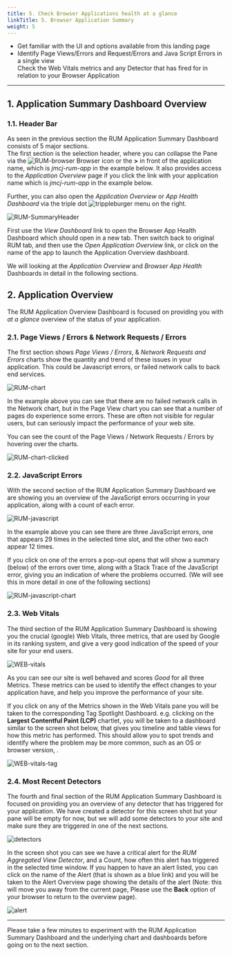 ```yaml
---
title: 5. Check Browser Applications health at a glance
linkTitle: 5. Browser Application Summary
weight: 5
---
```


* Get familiar with the UI and options available from this landing page
* Identify Page Views/Errors and Request/Errors and Java Script Errors in a single view </br>
  Check the Web Vitals metrics and any Detector that has fired for in relation to your Browser Application

---

## 1. Application Summary Dashboard Overview

### 1.1. Header Bar

As seen in the previous section the RUM Application Summary Dashboard consists of 5 major sections.</br>
The first section is the selection header, where you can collapse the Pane via the ![RUM-browser](../images/browser.png?classes=inline&height=25px) Browser icon or the **>** in front of the application name, which is *jmcj-rum-app* in the example below. It also provides access to the *Application Overview* page if you click the link with your application name which is *jmcj-rum-app* in the example below.

Further, you can also open the *Application Overview*  or *App Health Dashboard* via the triple dot ![trippleburger](../images/trippleburger.png?classes=inline&height=25px) menu on the right.

![RUM-SummaryHeader](../images/summaryHeader.png)

First use the *View Dashboard* link to open the Browser App Health Dashboard which should open in a new tab.  Then switch back to original RUM tab, and then use the *Open Application Overview* link, or click on the name of the app to launch the Application Overview dashboard.

We will looking at the *Application Overview* and *Browser App Health* Dashboards in detail in the following sections.

## 2. Application Overview

The RUM Application Overview Dashboard is focused on providing you with *at a glance* overview of the status of your application.

### 2.1. Page Views / Errors & Network Requests / Errors

The first section shows *Page Views / Errors*, & *Network Requests and Errors* charts show the quantity and trend of these issues in your application. This could be Javascript errors, or failed  network calls to back end services.

![RUM-chart](../images/Rum-chart.png)

In the example above you can see that there are no failed network calls in the Network chart, but in the Page View chart you can see that a number of pages do experience some errors. These are often not visible for regular users, but can seriously impact the performance of your web site.

You can see the count of the Page Views / Network Requests / Errors by hovering over the charts.

![RUM-chart-clicked](../images/RUM-Chart-Clicked.png)

### 2.2. JavaScript Errors

With the second section of the RUM Application Summary Dashboard we are showing you an overview of the JavaScript errors occurring in your application, along with a count of each error.

![RUM-javascript](../images/RUM-Javascripterrors.png)

In the example above you can see there are three JavaScript errors, one that appears 29 times in the selected time slot, and the other two each appear 12 times.

If you click on one of the errors a pop-out opens that will show a summary (below) of the errors over time, along with a Stack Trace of the JavaScript error, giving you an indication of where the problems occurred. (We will see this in more detail in one of the following sections)

![RUM-javascript-chart](../images/expandedRUmJAVAscript-error.png)

### 2.3. Web Vitals

The third section of the RUM Application Summary Dashboard is showing you the crucial (google) Web Vitals, three metrics, that are used by Google in its ranking system, and give a very good indication of the speed  of your site for your end users.

![WEB-vitals](../images/RUM-QuickWebVitals.png)

As you can see our site is well behaved and scores *Good* for all three Metrics. These metrics can be used to identify the effect changes to your application have, and help you improve the performance of your site.

If you click on any of the Metrics shown in the Web Vitals pane you will be taken to the corresponding Tag Spotlight Dashboard.  e.g. clicking on the **Largest Contentful Paint (LCP)** chartlet, you will be taken to a dashboard similar to the screen shot below, that gives you timeline and table views for how this metric has performed. This should allow you to spot trends and identify where the problem may be more common, such as an OS or browser version, .

![WEB-vitals-tag](../images/RUM-Tag-Spotlight.png)

### 2.4. Most Recent Detectors

The fourth and final section of the RUM Application Summary Dashboard is focused on providing you an overview of any detector that has triggered for your application. We have created a detector for this screen shot but your pane will be empty for now, but we will add some detectors to your site and make sure they are triggered in one of the next sections.

![detectors](../images/rum-detector.png)

In the screen shot you can see we have a critical alert for the *RUM Aggregated View Detector*,  and a Count, how often this alert has triggered in the selected time window. If you happen to have an alert listed, you can click on the name of the Alert (that is shown as a blue link) and you will be taken to the Alert Overview page showing the details of the alert (Note: this will move you away from the current page, Please use the **Back** option of your browser to return to the overview page).

![alert](../images/click-alert.png)

---

Please take a few minutes to experiment with the RUM Application Summary Dashboard  and the underlying chart and dashboards before going on to the next section.
